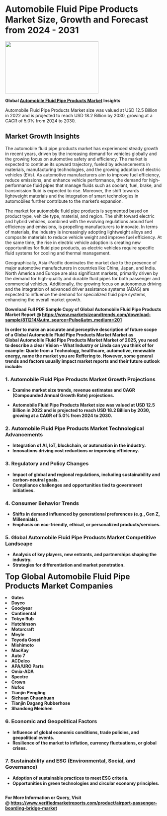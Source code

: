 <H1>Automobile Fluid Pipe Products Market Size, Growth and Forecast from 2024 - 2031</H1><img class="aligncenter size-medium wp-image-584254" src="https://thirdeyenews.in/wp-content/uploads/2024/09/Global-Market-Research-300x168.jpeg" alt="" width="300" height="168" /><p><strong>Global&nbsp;<a href="https://www.marketsizeandtrends.com/download-sample/811214/&amp;utm_source=Pulse&amp;utm_medium=201">Automobile Fluid Pipe Products Market</a> Insights</strong></p><p>Automobile Fluid Pipe Products Market size was valued at USD 12.5 Billion in 2022 and is projected to reach USD 18.2 Billion by 2030, growing at a CAGR of 5.0% from 2024 to 2030.</p><p><h2>Market Growth Insights</h2> <p>The automobile fluid pipe products market has experienced steady growth in recent years, driven by the increasing demand for vehicles globally and the growing focus on automotive safety and efficiency. The market is expected to continue its upward trajectory, fueled by advancements in materials, manufacturing technologies, and the growing adoption of electric vehicles (EVs). As automotive manufacturers aim to improve fuel efficiency, reduce emissions, and enhance vehicle performance, the demand for high-performance fluid pipes that manage fluids such as coolant, fuel, brake, and transmission fluid is expected to rise. Moreover, the shift towards lightweight materials and the integration of smart technologies in automobiles further contribute to the market’s expansion.</p> <p><strong></strong></p> <p>The market for automobile fluid pipe products is segmented based on product type, vehicle type, material, and region. The shift toward electric and hybrid vehicles, combined with the evolving regulations around fuel efficiency and emissions, is propelling manufacturers to innovate. In terms of materials, the industry is increasingly adopting lightweight alloys and composite materials to reduce vehicle weight and improve fuel efficiency. At the same time, the rise in electric vehicle adoption is creating new opportunities for fluid pipe products, as electric vehicles require specific fluid systems for cooling and thermal management.</p> <p>Geographically, Asia-Pacific dominates the market due to the presence of major automotive manufacturers in countries like China, Japan, and India. North America and Europe are also significant markets, primarily driven by the demand for high-quality and durable fluid pipes for both passenger and commercial vehicles. Additionally, the growing focus on autonomous driving and the integration of advanced driver assistance systems (ADAS) are expected to influence the demand for specialized fluid pipe systems, enhancing the overall market growth.</p> <p><strong></p><p><span class=""><strong>Download Full PDF Sample Copy of Global Automobile Fluid Pipe Products Market Report</strong> @ <a href="https://www.marketsizeandtrends.com/download-sample/811214/&amp;utm_source=Pulse&amp;utm_medium=201" target="_blank">https://www.marketsizeandtrends.com/download-sample/811214/&amp;utm_source=Pulse&amp;utm_medium=201</a></span></p><p>In order to make an accurate and perceptive description of future scope of a Global&nbsp;Automobile Fluid Pipe Products Market Market as Global&nbsp;Automobile Fluid Pipe Products Market Market of 2025, you need to describe a clear Vision &ndash; What Industry or Linda can you think of for example: Quote from a Technology, healthcare, automotive, renewable energy, name the market you are Reffering to. However, some general trends and factors usually impact market reports and their future outlook include:</p><h3>1.&nbsp;<strong>Automobile Fluid Pipe Products Market Growth Projections</strong></h3><ul><li>Examine market size trends, revenue estimates and CAGR (Compounded Annual Growth Rate) projections.</li><li><p>Automobile Fluid Pipe Products Market size was valued at USD 12.5 Billion in 2022 and is projected to reach USD 18.2 Billion by 2030, growing at a CAGR of 5.0% from 2024 to 2030.</p></li></ul><h3>2.&nbsp;<strong>Automobile Fluid Pipe Products Market Technological Advancements</strong></h3><ul><li>Integration of AI, IoT, blockchain, or automation in the industry.</li><li>Innovations driving cost reductions or improving efficiency.</li></ul><h3>3.&nbsp;<strong>Regulatory and Policy Changes</strong></h3><ul><li>Impact of global and regional regulations, including sustainability and carbon-neutral goals.</li><li>Compliance challenges and opportunities tied to government initiatives.</li></ul><h3>4.&nbsp;<strong>Consumer Behavior Trends</strong></h3><ul><li>Shifts in demand influenced by generational preferences (e.g., Gen Z, Millennials).</li><li>Emphasis on eco-friendly, ethical, or personalized products/services.</li></ul><h3>5.&nbsp;<strong>Global Automobile Fluid Pipe Products Market Competitive Landscape</strong></h3><ul><li>Analysis of key players, new entrants, and partnerships shaping the industry.</li><li>Strategies for differentiation and market penetration.</li></ul><p data-pm-slice="1 1 []"><span style="color: inherit; font-family: inherit; font-size: 25px;">Top Global Automobile Fluid Pipe Products Market Companies</span></p><div class="" data-test-id=""><p><li>Gates</li><li> Dayco</li><li> Goodyear</li><li> Continental</li><li> Tokyo Rub</li><li> Hutchinson</li><li> Motorcraft</li><li> Meyle</li><li> Toyoda Gosei</li><li> Mishimoto</li><li> MacKay</li><li> Auto 7</li><li> ACDelco</li><li> APA/URO Parts</li><li> Omix-ADA</li><li> Spectre</li><li> Crown</li><li> Nufox</li><li> Tianjin Pengling</li><li> Sichuan Chuanhuan</li><li> Tianjin Dagang Rubberhose</li><li> Shandong Meichen</li></p></div><h3>6.&nbsp;<strong>Economic and Geopolitical Factors</strong></h3><ul><li>Influence of global economic conditions, trade policies, and geopolitical events.</li><li>Resilience of the market to inflation, currency fluctuations, or global crises.</li></ul><h3>7.&nbsp;<strong>Sustainability and ESG (Environmental, Social, and Governance)</strong></h3><ul><li>Adoption of sustainable practices to meet ESG criteria.</li><li>Opportunities in green technologies and circular economy principles.</li></ul><h2><strong style="font-size: 14px;">For More Information or Query, Visit @&nbsp;</strong><a style="background-color: #ffffff; font-size: 14px;" href="https://www.marketsizeandtrends.com/report/automobile-fluid-pipe-products-market/" target="_blank">https://www.verifiedmarketreports.com/product/airport-passenger-boarding-bridge-market</a></h2>